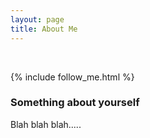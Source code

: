 ```yaml
---
layout: page
title: About Me
---
```


<div class="circularProfilePic"></div>

<br>

{% include follow_me.html %}

### Something about yourself

Blah blah blah.....
